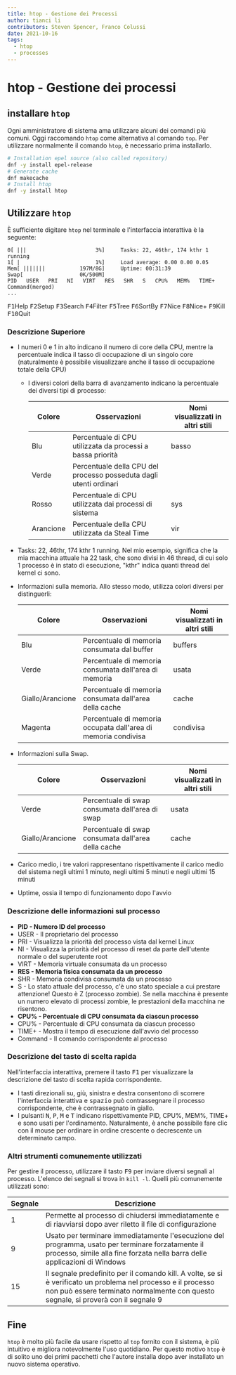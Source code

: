 ```yaml
---
title: htop - Gestione dei Processi
author: tianci li
contributors: Steven Spencer, Franco Colussi
date: 2021-10-16
tags:
  - htop
  - processes
---
```


# htop - Gestione dei processi

## installare `htop`
Ogni amministratore di sistema ama utilizzare alcuni dei comandi più comuni. Oggi raccomando `htop` come alternativa al comando `top`. Per utilizzare normalmente il comando `htop`, è necessario prima installarlo.

``` bash
# Installation epel source (also called repository)
dnf -y install epel-release
# Generate cache
dnf makecache
# Install htop
dnf -y install htop
```

## Utilizzare `htop`
È sufficiente digitare `htop` nel terminale e l'interfaccia interattiva è la seguente:

```
0[ |||                      3%]     Tasks: 22, 46thr, 174 kthr 1 running
1[ |                        1%]     Load average: 0.00 0.00 0.05
Mem[ |||||||           197M/8G]     Uptime: 00:31:39
Swap[                  0K/500M]
PID   USER   PRI   NI   VIRT   RES   SHR   S   CPU%   MEM%   TIME+   Command(merged)
...
```

<kbd>F1</kbd>Help   <kbd>F2</kbd>Setup  <kbd>F3</kbd>Search <kbd>F4</kbd>Filter <kbd>F5</kbd>Tree   <kbd>F6</kbd>SortBy <kbd>F7</kbd>Nice   <kbd>F8</kbd>Nice+  <kbd>F9</kbd>Kill   <kbd>F10</kbd>Quit

### Descrizione Superiore

* I numeri 0 e 1 in alto indicano il numero di core della CPU, mentre la percentuale indica il tasso di occupazione di un singolo core (naturalmente è possibile visualizzare anche il tasso di occupazione totale della CPU)
    * I diversi colori della barra di avanzamento indicano la percentuale dei diversi tipi di processo:

        | Colore    | Osservazioni                                                       | Nomi visualizzati in altri stili |
        | --------- | ------------------------------------------------------------------ | -------------------------------- |
        | Blu       | Percentuale di CPU utilizzata da processi a bassa priorità         | basso                            |
        | Verde     | Percentuale della CPU del processo posseduta dagli utenti ordinari |                                  |
        | Rosso     | Percentuale di CPU utilizzata dai processi di sistema              | sys                              |
        | Arancione | Percentuale della CPU utilizzata da Steal Time                     | vir                              |

* Tasks: 22, 46thr, 174 kthr 1 running. Nel mio esempio, significa che la mia macchina attuale ha 22 task, che sono divisi in 46 thread, di cui solo 1 processo è in stato di esecuzione, "kthr" indica quanti thread del kernel ci sono.
* Informazioni sulla memoria. Allo stesso modo, utilizza colori diversi per distinguerli:

   | Colore           | Osservazioni                                                   | Nomi visualizzati in altri stili |
   | ---------------- | -------------------------------------------------------------- | -------------------------------- |
   | Blu              | Percentuale di memoria consumata dal buffer                    | buffers                          |
   | Verde            | Percentuale di memoria consumata dall'area di memoria          | usata                            |
   | Giallo/Arancione | Percentuale di memoria consumata dall'area della cache         | cache                            |
   | Magenta          | Percentuale di memoria occupata dall'area di memoria condivisa | condivisa                        |

* Informazioni sulla Swap.

   | Colore           | Osservazioni                                        | Nomi visualizzati in altri stili |
   | ---------------- | --------------------------------------------------- | -------------------------------- |
   | Verde            | Percentuale di swap consumata dall'area di swap     | usata                            |
   | Giallo/Arancione | Percentuale di swap consumata dall'area della cache | cache                            |

* Carico medio, i tre valori rappresentano rispettivamente il carico medio del sistema negli ultimi 1 minuto, negli ultimi 5 minuti e negli ultimi 15 minuti
* Uptime, ossia il tempo di funzionamento dopo l'avvio

### Descrizione delle informazioni sul processo

* **PID - Numero ID del processo**
* USER - Il proprietario del processo
* PRI - Visualizza la priorità del processo vista dal kernel Linux
* NI - Visualizza la priorità del processo di reset da parte dell'utente normale o del superutente root
* VIRT - Memoria virtuale consumata da un processo
* **RES - Memoria fisica consumata da un processo**
* SHR - Memoria condivisa consumata da un processo
* S - Lo stato attuale del processo, c'è uno stato speciale a cui prestare attenzione! Questo è Z (processo zombie). Se nella macchina è presente un numero elevato di processi zombie, le prestazioni della macchina ne risentono.
* **CPU% - Percentuale di CPU consumata da ciascun processo**
* CPU% - Percentuale di CPU consumata da ciascun processo
* TIME+ - Mostra il tempo di esecuzione dall'avvio del processo
* Command - Il comando corrispondente al processo

### Descrizione del tasto di scelta rapida
Nell'interfaccia interattiva, premere il tasto <kbd>F1</kbd> per visualizzare la descrizione del tasto di scelta rapida corrispondente.

* I tasti direzionali su, giù, sinistra e destra consentono di scorrere l'interfaccia interattiva e <kbd>spazio</kbd> può contrassegnare il processo corrispondente, che è contrassegnato in giallo.
* I pulsanti <kbd>N</kbd>, <kbd>P</kbd>, <kbd>M</kbd> e <kbd>T</kbd> indicano rispettivamente PID, CPU%, MEM%, TIME+ e sono usati per l'ordinamento. Naturalmente, è anche possibile fare clic con il mouse per ordinare in ordine crescente o decrescente un determinato campo.

### Altri strumenti comunemente utilizzati
Per gestire il processo, utilizzare il tasto <kbd>F9</kbd> per inviare diversi segnali al processo. L'elenco dei segnali si trova in `kill -l`. Quelli più comunemente utilizzati sono:

| Segnale | Descrizione                                                                                                                                                                                         |
| ------- | --------------------------------------------------------------------------------------------------------------------------------------------------------------------------------------------------- |
| 1       | Permette al processo di chiudersi immediatamente e di riavviarsi dopo aver riletto il file di configurazione                                                                                        |
| 9       | Usato per terminare immediatamente l'esecuzione del programma, usato per terminare forzatamente il processo, simile alla fine forzata nella barra delle applicazioni di Windows                     |
| 15      | Il segnale predefinito per il comando kill. A volte, se si è verificato un problema nel processo e il processo non può essere terminato normalmente con questo segnale, si proverà con il segnale 9 |

## Fine
`htop` è molto più facile da usare rispetto al `top` fornito con il sistema, è più intuitivo e migliora notevolmente l'uso quotidiano. Per questo motivo `htop` è di solito uno dei primi pacchetti che l'autore installa dopo aver installato un nuovo sistema operativo.
